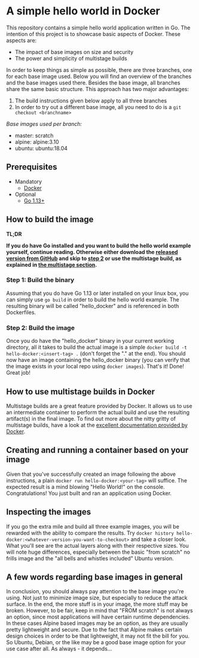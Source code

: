 # A simple hello world in Docker
This repository contains a simple hello world application written in Go. The intention of this project is to showcase 
basic aspects of Docker. These aspects are:

- The impact of base images on size and security
- The power and simplicity of multistage builds

In order to keep things as simple as possible, there are three branches, one for each base image used. Below you will find
an overview of the branches and the base images used there. Besides the base image, all branches share the same basic
structure. This approach has two major advantages:
 
1. The build instructions given below apply to all three branches
2. In order to try out a different base image, all you need to do is a `git checkout <branchname>`

_Base images used per branch:_
* master: scratch
* alpine: alpine:3.10
* ubuntu: ubuntu:18.04

## Prerequisites
- Mandatory
    - [Docker](https://docs.docker.com/v17.12/install/)
- Optional
    - [Go 1.13+](https://go.dev/)


## How to build the image
**TL;DR**

__If you do have Go installed and you want to build the hello world example yourself, continue reading. Otherwise either 
download the [released version from GitHub](https://github.com/bendahl/Hello-Docker-Go/releases/download/v2.0/hello_docker)
and skip to [step 2](#step-2-build-the-image) or use the multistage build, as explained in 
[the multistage section](#how-to-use-multistage-builds-in-docker).__

### Step 1: Build the binary
Assuming that you do have Go 1.13 or later installed on your linux box, you can simply use `go build` in order to build
the hello world example. The resulting binary will be called "hello_docker" and is referenced in both Dockerfiles. 

### Step 2: Build the image
Once you do have the "hello_docker" binary in your current working directory, all it takes to build the actual image 
is a simple `docker build -t hello-docker:<insert-tag> .` (don't forget the "." at the end). You should now have an 
image containing the hello_docker binary (you can verify that the image exists in your local repo using `docker images`). 
That's it! Done! Great job! 

## How to use multistage builds in Docker
Multistage builds are a great feature provided by Docker. It allows us to use an intermediate container to perform the
actual build and use the resulting artifact(s) in the final image. To find out more about the nitty gritty of multistage
builds, have a look at the [excellent documentation provided by Docker](https://docs.docker.com/develop/develop-images/multistage-build/).


## Creating and running a container based on your image
Given that you've successfully created an image following the above instructions, a plain `docker run hello-docker:<your-tag>` 
will suffice. The expected result is a mind blowing "Hello World!" on the console. Congratulations! You just built and ran
an application using Docker.

## Inspecting the images
If you go the extra mile and build all three example images, you will be rewarded with the ability to compare the results.
Try `docker history hello-docker:<whatever-version-you-want-to-checkout>` and take a closer look. What you'll see are the
actual layers along with their respective sizes. You will note huge differences, especially between the basic "from scratch"
no frills image and the "all bells and whistles included" Ubuntu version. 

## A few words regarding base images in general
In conclusion, you should always pay attention to the base image you're using. Not just to minimize image size, but especially
to reduce the attack surface. In the end, the more stuff is in your image, the more stuff may be broken. However, to be fair,
keep in mind that "FROM scratch" is not always an option, since most applications will have certain runtime dependencies. 
In these cases Alpine based images may be an option, as they are usually pretty lightweight and secure. Due to the fact that 
Alpine makes certain design choices in order to be that lightweight, it may not fit the bill for you. So Ubuntu, 
Debian, or the like may be a good base image option for your use case after all. As always - it depends...
